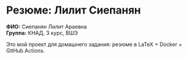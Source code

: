 # Резюме: Лилит Сиепанян

**ФИО:** Сиепанян Лилит Араевна  
**Группа:** КНАД, 3 курс, ВШЭ

Это мой проект для домашнего задания: резюме в LaTeX + Docker + GitHub Actions.
